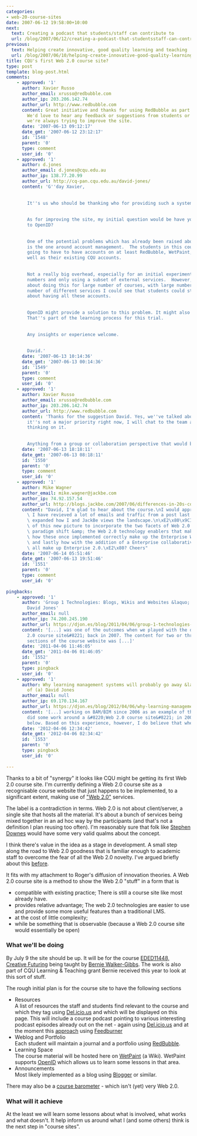 ```yaml
---
categories:
- web-20-course-sites
date: 2007-06-12 19:58:00+10:00
next:
  text: Creating a podcast that students/staff can contribute to
  url: /blog/2007/06/12/creating-a-podcast-that-studentsstaff-can-contribute-to/
previous:
  text: Helping create innovative, good quality learning and teaching
  url: /blog/2007/06/10/helping-create-innovative-good-quality-learning-and-teaching/
title: CQU's first Web 2.0 course site?
type: post
template: blog-post.html
comments:
    - approved: '1'
      author: Xavier Russo
      author_email: xrusso@redbubble.com
      author_ip: 203.206.142.74
      author_url: http://www.redbubble.com
      content: Great initiative and thanks for using RedBubble as part of the course site.
        We'd love to hear any feedback or suggestions from students or teachers, since
        we're always trying to improve the site.
      date: '2007-06-13 09:12:17'
      date_gmt: '2007-06-12 23:12:17'
      id: '1548'
      parent: '0'
      type: comment
      user_id: '0'
    - approved: '1'
      author: d.jones
      author_email: d.jones@cqu.edu.au
      author_ip: 138.77.20.99
      author_url: http://cq-pan.cqu.edu.au/david-jones/
      content: 'G''day Xavier,
    
    
        It''s us who should be thanking who for providing such a system/service.
    
    
        As for improving the site, my initial question would be have you given any thought
        to OpenID?
    
    
        One of the potential problems which has already been raised about this practice
        is the one around account management.  The students in this course are probably
        going to have to have accounts on at least RedBubble, WetPaint, and del.icio.us.  As
        well as their existing CQU accounts.
    
    
        Not a really big overhead, especially for an initial experiment with fairly small
        numbers and only using a subset of external services.  However, if we were talking
        about doing this for large number of courses, with large numbers and a largish
        number of different services I could see that students could start complaining
        about having all these accounts.
    
    
        OpenID might provide a solution to this problem. It might also cause its own problems.
        That''s part of the learning process for this trial.
    
    
        Any insights or experience welcome.
    
    
        David.'
      date: '2007-06-13 10:14:36'
      date_gmt: '2007-06-13 00:14:36'
      id: '1549'
      parent: '0'
      type: comment
      user_id: '0'
    - approved: '1'
      author: Xavier Russo
      author_email: xrusso@redbubble.com
      author_ip: 203.206.142.74
      author_url: http://www.redbubble.com
      content: 'Thanks for the suggestion David. Yes, we''ve talked about OpenID. While
        it''s not a major priority right now, I will chat to the team about their current
        thinking on it.
    
    
        Anything from a group or collaboration perspective that would be useful?'
      date: '2007-06-13 18:18:11'
      date_gmt: '2007-06-13 08:18:11'
      id: '1550'
      parent: '0'
      type: comment
      user_id: '0'
    - approved: '1'
      author: Mike Wagner
      author_email: mike.wagner@jackbe.com
      author_ip: 74.92.157.54
      author_url: http://blogs.jackbe.com/2007/06/differences-in-20s-continued.html
      content: "David, I'm glad to hear about the course.\nI would appreciate your feedback.\
        \ I have revieved a lot of emails and traffic from a post last week on EW2.0 so\
        \ expanded how I and JackBe views the landscape.\n\xE2\x80\x9CI expanded a portion\
        \ of this new picture to incorporate the two facets of Web 2.0 (The social collaborative\
        \ paradigm shift &amp; the Web 2.0 technology enablers that make this possible),\
        \ how these once implemented correctly make up the Enterprise Web 2.0 infrastructure,\
        \ and lastly how with the addition of a Enterprise collaborative paradigm shift,\
        \ all make up Enterprise 2.0.\xE2\x80? Cheers"
      date: '2007-06-14 05:51:46'
      date_gmt: '2007-06-13 19:51:46'
      id: '1551'
      parent: '0'
      type: comment
      user_id: '0'
    
pingbacks:
    - approved: '1'
      author: 'Group 1 Technologies: Blogs, Wikis and Websites &laquo; The Weblog of (a)
        David Jones'
      author_email: null
      author_ip: 74.200.245.190
      author_url: https://djon.es/blog/2011/04/06/group-1-technologies-blogs-wikis-and-websites/
      content: '[...] was one of the outcomes when we played with the design of a &#8220;Web
        2.0 course site&#8221; back in 2007. The content for two or three of the major
        sections of the course website was [...]'
      date: '2011-04-06 11:46:05'
      date_gmt: '2011-04-06 01:46:05'
      id: '1552'
      parent: '0'
      type: pingback
      user_id: '0'
    - approved: '1'
      author: Why learning management systems will probably go away &laquo; The Weblog
        of (a) David Jones
      author_email: null
      author_ip: 69.170.134.167
      author_url: https://djon.es/blog/2012/04/06/why-learning-management-systems-will-probably-go-away/
      content: '[...] working on BAM/BIM since 2006 as an example of this trend. We also
        did some work around a &#8220;Web 2.0 course site&#8221; in 2007, see the image
        below. Based on this experience, however, I do believe that when an [...]'
      date: '2012-04-06 12:34:42'
      date_gmt: '2012-04-06 02:34:42'
      id: '1553'
      parent: '0'
      type: pingback
      user_id: '0'
    
---
```

Thanks to a bit of "synergy" it looks like CQU might be getting its first Web 2.0 course site. I'm currently defining a Web 2.0 course site as a recognisable course website that just happens to be implemented, to a significant extent, making use of ["Web 2.0"](http://en.wikipedia.org/wiki/Web_2) services.

The label is a contradiction in terms. Web 2.0 is not about client/server, a single site that hosts all the material. It's about a bunch of services being mixed together in an ad hoc way by the participants (and that's not a definition I plan reusing too often). I'm reasonably sure that folk like [Stephen Downes](http://www.downes.ca/) would have some very valid qualms about the concept.

I think there's value in the idea as a stage in development. A small step along the road to Web 2.0 goodness that is familiar enough to academic staff to overcome the fear of all the Web 2.0 novelty. I've argued briefly about this [before](http://cq-pan.cqu.edu.au/david-jones/blog/?p=66).

It fits with my attachment to Roger's diffusion of innovation theories. A Web 2.0 course site is a method to show the Web 2.0 "stuff" in a form that is

- compatible with existing practice; There is still a course site like most already have.
- provides relative advantage; The web 2.0 technologies are easier to use and provide some more useful features than a traditional LMS.
- at the cost of little complexity;
- while be something that is observable (because a Web 2.0 course site would essentially be open)

### What we'll be doing

By July 9 the site should be up. It will be for the course [EDED11448, Creative Futuring](http://handbook.cqu.edu.au/course.jsp?courseid=26185) being taught by [Bernie Walker-Gibbs](http://fahe.cqu.edu.au/FCWViewer/staff.do?site=3&sid=WALKERBM). The work is also part of CQU Learning & Teaching grant Bernie received this year to look at this sort of stuff.

The rough initial plan is for the course site to have the following sections

- Resources  
    A list of resources the staff and students find relevant to the course and which they tag using [Del.icio.us](http://del.icio.us/) and which will be displayed on this page. This will include a course podcast pointing to various interesting podcast episodes already out on the net - again using [Del.icio.us](http://del.icio.us/) and at the moment this [approach](http://www.weblogg-ed.com/2005/07/11) using [Feedburner](http://www.feedburner.com/)
- Weblog and Portfolio  
    Each student will maintain a journal and a portfolio using [RedBubble](http://www.redbubble.com/).
- Learning Space  
    The course material will be hosted here on [WetPaint](http://www.wetpaint.com/) (a Wiki). WetPaint supports [OpenID](http://openid.net/) which allows us to learn some lessons in that area.
- Announcements  
    Most likely implemented as a blog using [Blogger](http://www.blogger.com/) or similar.

There may also be a [course barometer](http://cq-pan.cqu.edu.au/david-jones/Publications/Papers_and_Books/Barometer_Lessons/) - which isn't (yet) very Web 2.0.

### What will it achieve

At the least we will learn some lessons about what is involved, what works and what doesn't. It help inform us around what I (and some others) think is the next step in "course sites".